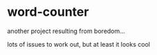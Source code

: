 # word-counter
another project resulting from boredom... 

lots of issues to work out, but at least it looks cool
